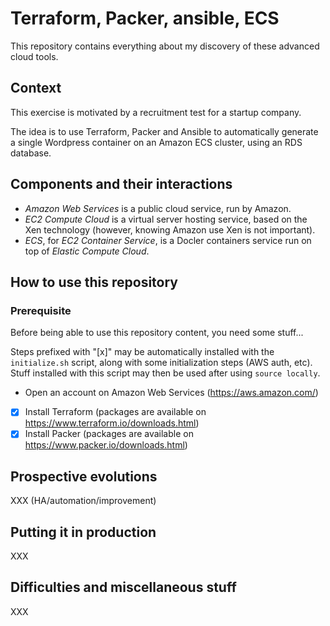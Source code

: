 # Terraform, Packer, ansible, ECS

This repository contains everything about my discovery of these advanced cloud
tools.

## Context

This exercise is motivated by a recruitment test for a startup company.

The idea is to use Terraform, Packer and Ansible to automatically generate a
single Wordpress container on an Amazon ECS cluster, using an RDS database.

## Components and their interactions

* *Amazon Web Services* is a public cloud service, run by Amazon.
* *EC2 Compute Cloud* is a virtual server hosting service, based on the
  Xen technology (however, knowing Amazon use Xen is not important).
* *ECS*, for *EC2 Container Service*, is a Docler containers service run on top
  of *Elastic Compute Cloud*.

## How to use this repository

### Prerequisite

Before being able to use this repository content, you need some stuff...

Steps prefixed with "[x]" may be automatically installed with the
`initialize.sh` script, along with some initialization steps (AWS auth, etc).
Stuff installed with this script may then be used after using `source locally`.

* Open an account on Amazon Web Services (https://aws.amazon.com/)
* [x] Install Terraform (packages are available on
  https://www.terraform.io/downloads.html)
* [x] Install Packer (packages are available on
  https://www.packer.io/downloads.html)

## Prospective evolutions

XXX (HA/automation/improvement)

## Putting it in production

XXX

## Difficulties and miscellaneous stuff

XXX
